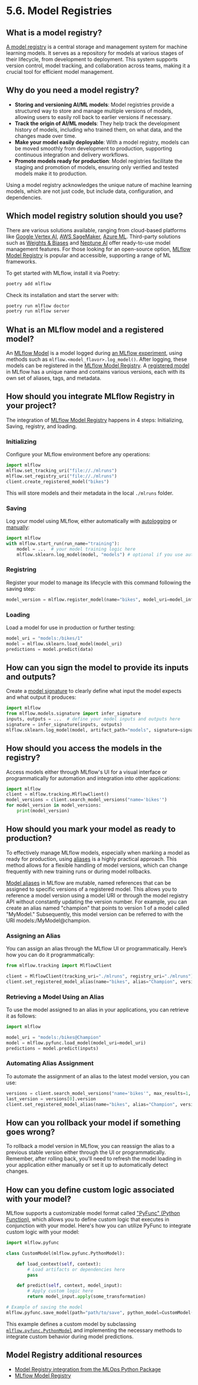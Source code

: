 # 5.6. Model Registries

## What is a model registry?

[A model registry](https://neptune.ai/blog/ml-model-registry) is a central storage and management system for machine learning models. It serves as a repository for models at various stages of their lifecycle, from development to deployment. This system supports version control, model tracking, and collaboration across teams, making it a crucial tool for efficient model management.

## Why do you need a model registry?

- **Storing and versioning AI/ML models**: Model registries provide a structured way to store and manage multiple versions of models, allowing users to easily roll back to earlier versions if necessary.
- **Track the origin of AI/ML models**: They help track the development history of models, including who trained them, on what data, and the changes made over time.
- **Make your model easily deployable**: With a model registry, models can be moved smoothly from development to production, supporting continuous integration and delivery workflows.
- **Promote models ready for production**: Model registries facilitate the staging and promotion of models, ensuring only verified and tested models make it to production.

Using a model registry acknowledges the unique nature of machine learning models, which are not just code, but include data, configuration, and dependencies.

## Which model registry solution should you use?

There are various solutions available, ranging from cloud-based platforms like [Google Vertex AI](https://cloud.google.com/vertex-ai/docs/model-registry/introduction), [AWS SageMaker](https://docs.aws.amazon.com/sagemaker/latest/dg/model-registry.html), [Azure ML](https://learn.microsoft.com/en-us/azure/machine-learning/how-to-manage-models). Third-party solutions such as [Weights & Biases](https://wandb.ai/site) and [Neptune AI](https://neptune.ai/) offer ready-to-use model management features. For those looking for an open-source option, [MLflow Model Registry](https://mlflow.org/docs/latest/model-registry.html) is popular and accessible, supporting a range of ML frameworks.

To get started with MLflow, install it via Poetry:

```bash
poetry add mlflow
```

Check its installation and start the server with:

```bash
poetry run mlflow doctor
poetry run mlflow server
```

## What is an MLflow model and a registered model?

An [MLflow Model](https://mlflow.org/docs/latest/models.html) is a model logged during [an MLflow experiment](https://mlflow.org/docs/latest/tracking.html), using methods such as `mlflow.<model_flavor>.log_model()`. After logging, these models can be registered in the [MLflow Model Registry](https://mlflow.org/docs/latest/model-registry.html). A [registered model](https://mlflow.org/docs/latest/model-registry.html#concepts) in MLflow has a unique name and contains various versions, each with its own set of aliases, tags, and metadata.

## How should you integrate MLflow Registry in your project?

The integration of [MLflow Model Registry](https://mlflow.org/docs/latest/model-registry.html) happens in 4 steps: Initializing, Saving, registry, and loading.

### Initializing

Configure your MLflow environment before any operations:

```python
import mlflow
mlflow.set_tracking_uri("file://./mlruns")
mlflow.set_registry_uri("file://./mlruns")
client.create_registered_model("bikes")
```

This will store models and their metadata in the local `./mlruns` folder.

### Saving

Log your model using MLflow, either automatically with [autologging](https://mlflow.org/docs/latest/tracking/autolog.html) or [manually](https://mlflow.org/docs/latest/tracking/tracking-api.html#manual-logging):

```python
import mlflow
with mlflow.start_run(run_name="training"):
    model = ...  # your model training logic here
    mlflow.sklearn.log_model(model, "models") # optional if you use autologging
```

### Registring

Register your model to manage its lifecycle with this command following the saving step:

```python
model_version = mlflow.register_model(name="bikes", model_uri=model_info.model_uri)
```

### Loading

Load a model for use in production or further testing:

```python
model_uri = "models:/bikes/1"
model = mlflow.sklearn.load_model(model_uri)
predictions = model.predict(data)
```

## How can you sign the model to provide its inputs and outputs?

Create a [model signature](https://mlflow.org/docs/latest/model/signatures.html) to clearly define what input the model expects and what output it produces:

```python
import mlflow
from mlflow.models.signature import infer_signature
inputs, outputs = ...  # define your model inputs and outputs here
signature = infer_signature(inputs, outputs)
mlflow.sklearn.log_model(model, artifact_path="models", signature=signature, input_example=inputs)
```

## How should you access the models in the registry?

Access models either through MLflow's UI for a visual interface or programmatically for automation and integration into other applications:

```python
import mlflow
client = mlflow.tracking.MlflowClient()
model_versions = client.search_model_versions("name='bikes'")
for model_version in model_versions:
    print(model_version)
```

## How should you mark your model as ready to production?

To effectively manage MLflow models, especially when marking a model as ready for production, using [aliases](https://mlflow.org/docs/latest/model-registry.html#deploy-and-organize-models-with-aliases-and-tags) is a highly practical approach. This method allows for a flexible handling of model versions, which can change frequently with new training runs or during model rollbacks.

[Model aliases](https://mlflow.org/docs/latest/model-registry.html#deploy-and-organize-models-with-aliases-and-tags) in MLflow are mutable, named references that can be assigned to specific versions of a registered model. This allows you to reference a model version using a model URI or through the model registry API without constantly updating the version number. For example, you can create an alias named "champion" that points to version 1 of a model called "MyModel." Subsequently, this model version can be referred to with the URI models:/MyModel@champion.

### Assigning an Alias

You can assign an alias through the MLflow UI or programmatically. Here’s how you can do it programmatically:

```python
from mlflow.tracking import MlflowClient

client = MlflowClient(tracking_uri="./mlruns", registry_uri="./mlruns")
client.set_registered_model_alias(name="bikes", alias="Champion", version=1)
```

### Retrieving a Model Using an Alias

To use the model assigned to an alias in your applications, you can retrieve it as follows:

```python
import mlflow

model_uri = "models:/bikes@Champion"
model = mlflow.pyfunc.load_model(model_uri=model_uri)
predictions = model.predict(inputs)
```

### Automating Alias Assignment

To automate the assignment of an alias to the latest model version, you can use:

```python
versions = client.search_model_versions("name='bikes'", max_results=1, order_by=["version_number DESC"])
last_version = versions[0].version
client.set_registered_model_alias(name="bikes", alias="Champion", version=last_version)
```

## How can you rollback your model if something goes wrong?

To rollback a model version in MLflow, you can reassign the alias to a previous stable version either through the UI or programmatically. Remember, after rolling back, you'll need to refresh the model loading in your application either manually or set it up to automatically detect changes.

## How can you define custom logic associated with your model?

MLflow supports a customizable model format called ["PyFunc" (Python Function)](https://mlflow.org/docs/latest/python_api/mlflow.pyfunc.html), which allows you to define custom logic that executes in conjunction with your model. Here's how you can utilize PyFunc to integrate custom logic with your model:

```python
import mlflow.pyfunc

class CustomModel(mlflow.pyfunc.PythonModel):

    def load_context(self, context):
        # Load artifacts or dependencies here
        pass

    def predict(self, context, model_input):
        # Apply custom logic here
        return model_input.apply(some_transformation)

# Example of saving the model
mlflow.pyfunc.save_model(path="path/to/save", python_model=CustomModel())
```

This example defines a custom model by subclassing [`mlflow.pyfunc.PythonModel`](https://mlflow.org/docs/latest/python_api/mlflow.pyfunc.html#mlflow.pyfunc.PythonModel) and implementing the necessary methods to integrate custom behavior during model predictions.

## Model Registry additional resources

- [Model Registry integration from the MLOps Python Package](https://github.com/fmind/mlops-python-package/blob/main/src/bikes/io/registries.py)
- [MLflow Model Registry](https://mlflow.org/docs/latest/model-registry.html)